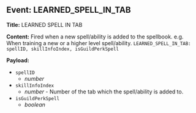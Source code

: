 ## Event: LEARNED_SPELL_IN_TAB

**Title:** LEARNED SPELL IN TAB

**Content:**
Fired when a new spell/ability is added to the spellbook. e.g. When training a new or a higher level spell/ability.
`LEARNED_SPELL_IN_TAB: spellID, skillInfoIndex, isGuildPerkSpell`

**Payload:**
- `spellID`
  - *number*
- `skillInfoIndex`
  - *number* - Number of the tab which the spell/ability is added to.
- `isGuildPerkSpell`
  - *boolean*